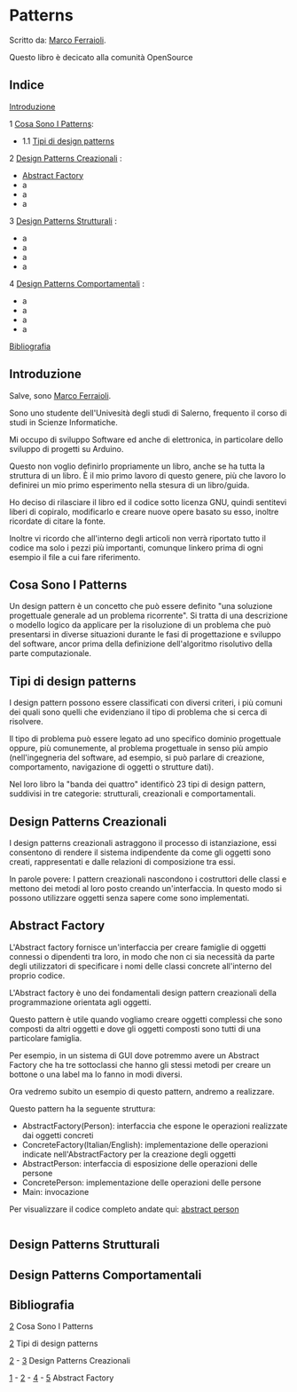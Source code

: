 Patterns
===================


Scritto da: [Marco Ferraioli].

Questo libro è decicato alla comunità OpenSource

Indice
-------------

[Introduzione](#introduzione)

1 [Cosa Sono I Patterns](#cosa-sono-i-patterns):

-	1.1 [Tipi di design patterns](#tipi-di-design-patterns)

2 [Design Patterns Creazionali](#design-patterns-creazionali) :

-	[Abstract Factory](#abstract-factory)
-	a
-	a
-	a

3 [Design Patterns Strutturali](#design-patterns-strutturali) :

-	a
-	a
-	a
-	a

4 [Design Patterns Comportamentali](#design-patterns-comportamentali) :

-	a
-	a
-	a
-	a

[Bibliografia](#bibliografia)

## Introduzione

Salve, sono [Marco Ferraioli]. 

Sono uno studente dell'Univesità degli studi di Salerno, frequento il corso di studi in Scienze Informatiche. 

Mi occupo di sviluppo Software ed anche di elettronica, in particolare dello sviluppo di progetti su Arduino.

Questo non voglio definirlo propriamente un libro, anche se ha tutta la struttura di un libro. È il mio primo lavoro di questo genere, più che lavoro lo definirei un mio primo esperimento nella stesura di un libro/guida.

Ho deciso di rilasciare il libro ed il codice sotto licenza GNU, quindi sentitevi liberi di copiralo, modificarlo e creare nuove opere basato su esso, inoltre ricordate di citare la fonte.

Inoltre vi ricordo che all'interno degli articoli non verrà riportato tutto il codice ma solo i pezzi più importanti, comunque linkero prima di ogni esempio il file a cui fare riferimento.

## Cosa Sono I Patterns

Un design pattern è un concetto che può essere definito "una soluzione progettuale generale ad un problema ricorrente". Si tratta di una descrizione o modello logico da applicare per la risoluzione di un problema che può presentarsi in diverse situazioni durante le fasi di progettazione e sviluppo del software, ancor prima della definizione dell'algoritmo risolutivo della parte computazionale.

## Tipi di design patterns

I design pattern possono essere classificati con diversi criteri, i più comuni dei quali sono quelli che evidenziano il tipo di problema che si cerca di risolvere. 

Il tipo di problema può essere legato ad uno specifico dominio progettuale oppure, più comunemente, al problema progettuale in senso più ampio (nell'ingegneria del software, ad esempio, si può parlare di creazione, comportamento, navigazione di oggetti o strutture dati).

Nel loro libro la "banda dei quattro" identificò 23 tipi di design pattern, suddivisi in tre categorie: strutturali, creazionali e comportamentali.


## Design Patterns Creazionali

I design patterns creazionali astraggono il processo di istanziazione, essi consentono di rendere il sistema indipendente da come gli oggetti sono creati, rappresentati e dalle relazioni di composizione tra essi.

In parole povere: I pattern creazionali nascondono i costruttori delle classi e mettono dei metodi al loro posto creando un'interfaccia. In questo modo si possono utilizzare oggetti senza sapere come sono implementati.

## Abstract Factory

L'Abstract factory fornisce un'interfaccia per creare famiglie di oggetti connessi o dipendenti tra loro, in modo che non ci sia necessità da parte degli utilizzatori di specificare i nomi delle classi concrete all'interno del proprio codice.

L'Abstract factory è uno dei fondamentali design pattern creazionali della programmazione orientata agli oggetti.

Questo pattern è utile quando vogliamo creare oggetti complessi che sono composti da altri oggetti e dove gli oggetti composti sono tutti di una particolare famiglia.

Per esempio, in un sistema di GUI dove potremmo avere un Abstract Factory che ha tre sottoclassi che hanno gli stessi metodi per creare un bottone o una label ma lo fanno in modi diversi.

Ora vedremo subito un esempio di questo pattern, andremo a realizzare.

Questo pattern ha la seguente struttura:

+	AbstractFactory(Person): interfaccia che espone le operazioni realizzate dai oggetti concreti
+	ConcreteFactory(Italian/English): implementazione delle operazioni indicate nell'AbstractFactory per la creazione degli oggetti
+	AbstractPerson: interfaccia di esposizione delle operazioni delle persone
+	ConcretePerson: implementazione delle operazioni delle persone
+	Main: invocazione 

Per visualizzare il codice completo andate qui: [abstract person]

```python

```

## Design Patterns Strutturali

## Design Patterns Comportamentali

## Bibliografia

[2] Cosa Sono I Patterns

[2] Tipi di design patterns

[2] - [3] Design Patterns Creazionali

[1] - [2] - [4] - [5] Abstract Factory

[Marco Ferraioli]:https://marcoferraioli.com/
[1]:http://www.amazon.com/Python-Practice-Concurrency-Libraries-Developers/dp/0321905636
[2]:https://it.wikipedia.org/wiki/Design_pattern
[3]:http://www.federica.unina.it/ingegneria/programmazione-2/design-pattern-creazionali-esempi/
[4]:https://it.wikipedia.org/wiki/Abstract_factory
[5]:https://dellabate.wordpress.com/2011/01/04/gof-pattern-abstract-factory/
[abstract person]:#